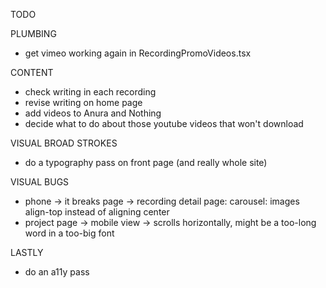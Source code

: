 TODO

PLUMBING
- get vimeo working again in RecordingPromoVideos.tsx

CONTENT
- check writing in each recording
- revise writing on home page
- add videos to Anura and Nothing
- decide what to do about those youtube videos that won't download

VISUAL BROAD STROKES
- do a typography pass on front page (and really whole site)

VISUAL BUGS
- phone → it breaks page → recording detail page: carousel: images align-top instead of aligning center
- project page → mobile view → scrolls horizontally, might be a too-long word in a too-big font

LASTLY
- do an a11y pass